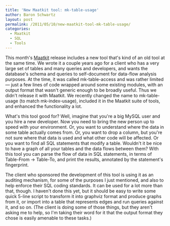 ```yaml
---
title: 'New Maatkit tool: mk-table-usage'
author: Baron Schwartz
layout: post
permalink: /2011/05/10/new-maatkit-tool-mk-table-usage/
categories:
  - Maatkit
  - SQL
  - Tools
---
```

This month's [Maatkit][1] release includes a new tool that's kind of an old tool at the same time. We wrote it a couple years ago for a client who has a very large set of tables and many queries and developers, and wants the database's schema and queries to self-document for data-flow analysis purposes. At the time, it was called mk-table-access and was rather limited &#8212; just a few lines of code wrapped around some existing modules, with an output format that wasn't generic enough to be broadly useful. Thus we didn't release it with Maatkit. We recently changed the name to mk-table-usage (to match mk-index-usage), included it in the Maatkit suite of tools, and enhanced the functionality a lot.

What's this tool good for? Well, imagine that you're a big MySQL user and you hire a new developer. Now you need to bring the new person up to speed with your environment. Or, you want to understand where the data in some table actually comes from. Or, you want to drop a column, but you're not sure where that data is used and what other code will be affected. Or you want to find all SQL statements that modify a table. Wouldn't it be nice to have a graph of all your tables and the data flows between them? With this tool you can parse the flow of data in SQL statements, in terms of Table-From &rarr; Table-To, and print the results, annotated by the statement's fingerprint.

The client who sponsored the development of this tool is using it as an auditing mechanism, for some of the purposes I just mentioned, and also to help enforce their SQL coding standards. It can be used for a lot more than that, though. I haven't done this yet, but it should be easy to write some quick 5-line script to transform it into graphviz format and produce graphs from it, or import into a table that represents edges and run queries against it, and so on. (The client is doing some of those things, but they aren't asking me to help, so I'm taking their word for it that the output format they chose is easily amenable to these tasks.)

 [1]: http://www.maatkit.org/
